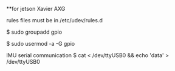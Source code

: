**for jetson Xavier AXG

rules files must be in /etc/udev/rules.d

$ sudo groupadd gpio

$ sudo usermod -a -G gpio

IMU serial communication $ cat < /dev/ttyUSB0 && echo 'data' > /dev/ttyUSB0
